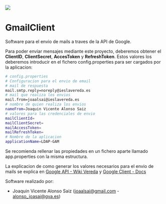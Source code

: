 ![](http://www.redpostmedia.co.uk/wp-content/uploads/2015/11/gmail-logo-1-01.png)
# GmailClient 
Software para el envio de mails a traves de la API de Google.

Para poder enviar mensajes mediante este proyecto, deberemos obtener el **ClientID**, **ClientSecret**, **AccesToken** y **RefreshToken**. Estos valores los deberemos introducir en el fichero config.properties para ser cargados por la aplicacion:

```bash
# config.properties
# Configuracion para el envio de email
# mail de respuesta
mail.smtp.reply=noreply@ieslavereda.es
# mail que realiza los envios
mail.from=joaalsai@ieslavereda.es
# nombre de quien realiza los envios
nameFrom=Joaquin Vicente Alonso Saiz
# valores para las credenciales de envio
mailClientId=
mailClientSecret=
mailAccessToken=
mailRefreshToken=
# Nombre de la aplicacion
applicationName=LDAP-GAM
```
Se recomienda rellenar las propiedades en un fichero aparte llamado app.properties con la misma estructura.

La explicacion de como generar los valores necesarios para el envio de mails se explica en  [Google API - Wiki Vereda](http://wiki.ieslavereda.es/index.php?title=Google_API#Envio_de_Mails) y [Google Client - Docs](https://docs.google.com/document/d/1jZu8LlW-Yw5aRNznFO2sD2evbytovN-11ag_kKXquzs/edit?usp=sharing)

Software realizado por:
- Joaquin Vicente Alonso Saiz (joaalsai@gmail.com - alonso_joasai@gva.es)
